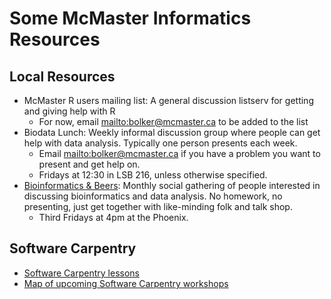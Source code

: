 Some McMaster Informatics Resources
===================================

Local Resources
---------------

* McMaster R users mailing list: A general discussion listserv for getting and
giving help with R
	* For now, email <mailto:bolker@mcmaster.ca> to be added to the list
* Biodata Lunch: Weekly informal discussion group where people can get help with
data analysis. Typically one person presents each week.
	* Email <mailto:bolker@mcmaster.ca> if you have a problem you want to present and get help
	on.
	* Fridays at 12:30 in LSB 216, unless otherwise specified.
* [Bioinformatics &amp;
Beers](https://www.meetup.com/McMaster-Bioinformatics-Meet-Up/): Monthly social
gathering of people interested in discussing bioinformatics and data analysis.
No homework, no presenting, just get together with like-minding folk and talk
shop. 
	* Third Fridays at 4pm at the Phoenix.

Software Carpentry
------------------

* [Software Carpentry lessons](https://software-carpentry.org/lessons/)
* [Map of upcoming Software Carpentry
workshops](https://software-carpentry.org/workshops/)


